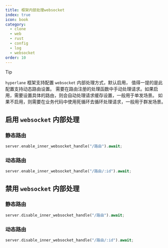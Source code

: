 ```yaml
---
title: 框架内部处理websocket
index: true
icon: book
category:
  - clone
  - web
  - rust
  - config
  - log
  - websocket
order: 10
---
```


<Share colorful />

> [!tip]
>
> `hyperlane` 框架支持配置 `websocket` 内部处理方式，默认启用，
> 值得一提的是此配置支持动态路由设置。
> 需要在路由注册的处理函数中手动处理请求。如果启用，需要设置具体的路由，则会自动处理请求缓存设置，一般用于单发场景。
> 如果不启用，则需要在业务代码中使用死循环去循环处理请求，一般用于群发场景。

## 启用 `websocket` 内部处理

### 静态路由

```rust
server.enable_inner_websocket_handle("/路由").await;
```

### 动态路由

```rust
server.enable_inner_websocket_handle("/路由/:id").await;
```

## 禁用 `websocket` 内部处理

### 静态路由

```rust
server.disable_inner_websocket_handle("/路由").await;
```

### 动态路由

```rust
server.disable_inner_websocket_handle("/路由/:id").await;
```
